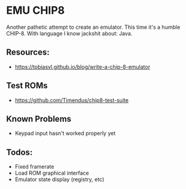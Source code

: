 # EMU CHIP8

Another pathetic attempt to create an emulator. This time it's a humble CHIP-8.
With language I know jackshit about: Java.

## Resources:
- https://tobiasvl.github.io/blog/write-a-chip-8-emulator

## Test ROMs
- https://github.com/Timendus/chip8-test-suite

## Known Problems
- Keypad input hasn't worked properly yet

## Todos:
- Fixed framerate
- Load ROM graphical interface
- Emulator state display (registry, etc)
